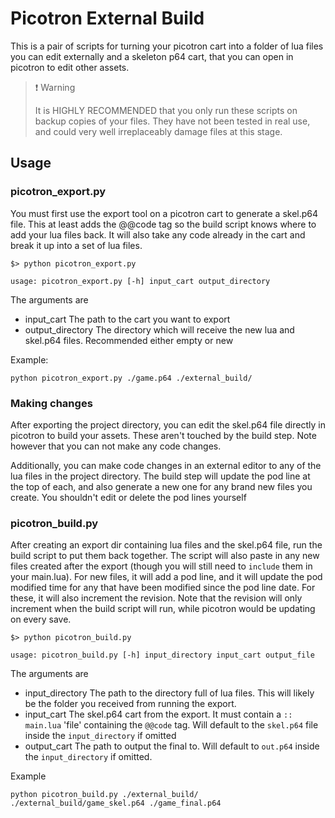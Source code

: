 # Picotron External Build
This is a pair of scripts for turning your picotron cart into a folder
of lua files you can edit externally and a skeleton p64 cart, that you
can open in picotron to edit other assets.

>	❗️ Warning
>
>	It is HIGHLY RECOMMENDED that you only run these scripts on backup
>	copies of your files. They have not been tested in real use, and
>	could very well irreplaceably damage files at this stage.
>	

## Usage

### picotron_export.py

You must first use the export tool on a picotron cart to generate a skel.p64 file. This at least adds the @@code tag so the build script knows where to add your lua files back. It will also take any code already in the cart and break it up into a set of lua files.

```
$> python picotron_export.py

usage: picotron_export.py [-h] input_cart output_directory
```

The arguments are
- input_cart
	The path to the cart you want to export
- output_directory
	The directory which will receive the new lua and skel.p64 files.
	Recommended either empty or new

Example:
```
python picotron_export.py ./game.p64 ./external_build/
```

### Making changes

After exporting the project directory, you can edit the skel.p64 file directly
in picotron to build your assets. These aren't touched by the build step.
Note however that you can not make any code changes.

Additionally, you can make code changes in an external editor to any of the lua
files in the project directory. The build step will update the pod line at the
top of each, and also generate a new one for any brand new files you create. You
shouldn't edit or delete the pod lines yourself


### picotron_build.py

After creating an export dir containing lua files and the skel.p64 file, run the build script to put them back together.
The script will also paste in any new files created after the export (though you will still need to `include` them in your main.lua).
For new files, it will add a pod line, and it will update the pod modified time for any that have been modified since the pod line date. For these, it will also increment the revision.
Note that the revision will only increment when the build script will run, while picotron would be updating on every save.

```
$> python picotron_build.py

usage: picotron_build.py [-h] input_directory input_cart output_file
```

The arguments are
- input_directory
	The path to the directory full of lua files. This
	will likely be the folder you received from running the export.
- input_cart
	The skel.p64 cart from the export. It must contain a `:: main.lua` 'file'
	containing the `@@code` tag.
	Will default to the `skel.p64` file inside the `input_directory` if
	omitted
- output_cart
	The path to output the final to. 
	Will default to `out.p64` inside the `input_directory` if omitted.

Example
```
python picotron_build.py ./external_build/ ./external_build/game_skel.p64 ./game_final.p64
```